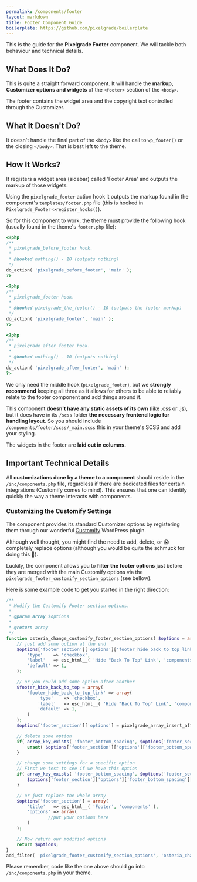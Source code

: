 ```yaml
---
permalink: /components/footer
layout: markdown
title: Footer Component Guide
boilerplate: https://github.com/pixelgrade/boilerplate
---
```

This is the guide for the **Pixelgrade Footer** component. We will tackle both behaviour and technical details.

## What Does It Do?

This is quite a straight forward component. It will handle the **markup, Customizer options and widgets** of the `<footer>` section of the `<body>`.

The footer contains the widget area and the copyright text controlled through the Customizer.

## What It Doesn't Do?

It doesn't handle the final part of the `<body>` like the call to `wp_footer()` or the closing `</body>`. That is best left to the theme.


## How It Works?

It registers a widget area (sidebar) called 'Footer Area' and outputs the markup of those widgets.

Using the `pixelgrade_footer` action hook it outputs the markup found in the component's `templates/footer.php` file (this is hooked in `Pixelgrade_Footer->register_hooks()`).

So for this component to work, the theme must provide the following hook (usually found in the theme's `footer.php` file):

```php
<?php
/**
 * pixelgrade_before_footer hook.
 *
 * @hooked nothing() - 10 (outputs nothing)
 */
do_action( 'pixelgrade_before_footer', 'main' );
?>

<?php
/**
 * pixelgrade_footer hook.
 *
 * @hooked pixelgrade_the_footer() - 10 (outputs the footer markup)
 */
do_action( 'pixelgrade_footer', 'main' );
?>

<?php
/**
 * pixelgrade_after_footer hook.
 *
 * @hooked nothing() - 10 (outputs nothing)
 */
do_action( 'pixelgrade_after_footer', 'main' );
?>
```

We only need the middle hook (`pixelgrade_footer`), but we **strongly recommend** keeping all three as it allows for others to be able to reliably relate to the footer component and add things around it.

This component **doesn't have any static assets of its own** (like .css or .js), but it does have in its `/scss` folder **the necessary frontend logic for handling layout**. So you should include `/components/footer/scss/_main.scss` this in your theme's SCSS and add your styling.

The widgets in the footer are **laid out in columns.**

## Important Technical Details

All **customizations done by a theme to a component** should reside in the `/inc/components.php` file, regardless if there are dedicated files for certain integrations (Customify comes to mind). This ensures that one can identify quickly the way a theme interacts with components.

### Customizing the Customify Settings

The component provides its standard Customizer options by registering them through our wonderful [Customify](https://wordpress.org/plugins/customify/) WordPress plugin. 

Although well thought, you might find the need to add, delete, or 😱  completely replace options (although you would be quite the schmuck for doing this 💩). 

Luckily, the component allows you to **filter the footer options** just before they are merged with the main Customify options via the `pixelgrade_footer_customify_section_options` (see bellow).

Here is some example code to get you started in the right direction:

```php
/**
 * Modify the Customify Footer section options.
 *
 * @param array $options
 *
 * @return array
 */
function osteria_change_customify_footer_section_options( $options = array() ){
    // just add some option at the end
    $options['footer_section']['options']['footer_hide_back_to_top_link'] = array(
        'type'    => 'checkbox',
        'label'   => esc_html__( 'Hide "Back To Top" Link', 'components' ),
        'default' => 1,
    );

    // or you could add some option after another
    $footer_hide_back_to_top = array(
        'footer_hide_back_to_top_link' => array(
            'type'    => 'checkbox',
            'label'   => esc_html__( 'Hide "Back To Top" Link', 'components' ),
            'default' => 1,
        )
    );
    $options['footer_section']['options'] = pixelgrade_array_insert_after( $options['footer_section']['options'], 'footer_bottom_spacing', $footer_hide_back_to_top );

    // delete some option
    if( array_key_exists( 'footer_bottom_spacing', $options['footer_section']['options'] ) ) {
        unset( $options['footer_section']['options']['footer_bottom_spacing'] );
    }

    // change some settings for a specific option
    // First we test to see if we have this option
    if( array_key_exists( 'footer_bottom_spacing', $options['footer_section']['options'] ) ) {
        $options['footer_section']['options']['footer_bottom_spacing']['default'] = 10;
    }

    // or just replace the whole array
    $options['footer_section'] = array(
        'title'   => esc_html__( 'Footer', 'components' ),
        'options' => array(
                //put your options here
        )
    );

    // Now return our modified options
    return $options;
}
add_filter( 'pixelgrade_footer_customify_section_options', 'osteria_change_customify_footer_section_options');
```

Please remember, code like the one above should go into `/inc/components.php` in your theme.